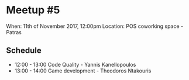 # Meetup #5

When: 11th of November 2017, 12:00pm
Location: POS coworking space - Patras

## Schedule

- 12:00 - 13:00 Code Quality - Yannis Kanellopoulos
- 13:00 - 14:00 Game development - Theodoros Ntakouris

